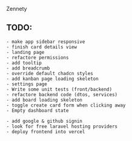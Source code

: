 Zennety

## TODO:
    - make app sidebar responsive
    - finish card details view
    - landing page
    - refactore permissions
    - add tooltip
    - add breadcrumb
    - override default chadcn styles
    - add kanban page loading skeleton
    - settings page
    - Write some unit tests (front/backend)
    - refactore backend code (dtos, services)
    - add board loading skeleton
    - toggle create card form when clicking away
    - Empty dashboard state

    - add google & github signin
    - look for free laravel hosting providers 
    - deploy frontend into vercel